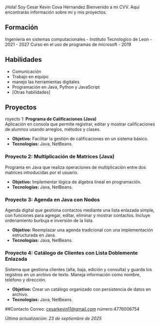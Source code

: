 ¡Hola! Soy Cesar Kevin Cova Hernandez
Bienvenido a mi CVV. Aquí encontrarás información sobre mí y mis proyectos.

## Formación
Ingenieria en sistemas computacionales - Instituto Tecnologico de Leon - 2021 - 2027
Curso en el uso de programas de microsoft - 2019

## Habilidades
- Comunicación
- Trabajo en equipo
- manejo las herramientas digitales
- Programación en Java, Python y JavaScript
- [Otras habilidades]

## Proyectos
royecto 1: **Programa de Calificaciones (Java)**  
Aplicación en consola que permite registrar, editar y mostrar calificaciones de alumnos usando arreglos, métodos y clases.  
- **Objetivo:** Facilitar la gestión de calificaciones en un sistema básico.  
- **Tecnologías:** Java, NetBeans.  


### Proyecto 2: **Multiplicación de Matrices (Java)**  
Programa en Java que realiza operaciones de multiplicación entre dos matrices introducidas por el usuario.  
- **Objetivo:** Implementar lógica de álgebra lineal en programación.  
- **Tecnologías:** Java, NetBeans.


### Proyecto 3: **Agenda en Java con Nodos**  
Agenda digital que gestiona contactos mediante una lista enlazada simple, con funciones para agregar, editar, eliminar y mostrar contactos. Incluye ordenamiento burbuja e inversión de la lista.  
- **Objetivo:** Reemplazar una agenda tradicional con una implementación estructurada en Java.  
- **Tecnologías:** Java, NetBeans.


### Proyecto 4: **Catálogo de Clientes con Lista Doblemente Enlazada**  
Sistema que gestiona clientes (alta, baja, edición y consulta) y guarda los registros en un archivo de texto. Maneja información como nombre, teléfono y dirección.  
- **Objetivo:** Crear un catálogo organizado con persistencia de datos en archivo.  
- **Tecnologías:** Java, NetBeans.


##Contacto
Correo: cesarkevin11@gmail.com
número:4776006754

_Última actualización: 23 de septiembre de 2025_  
